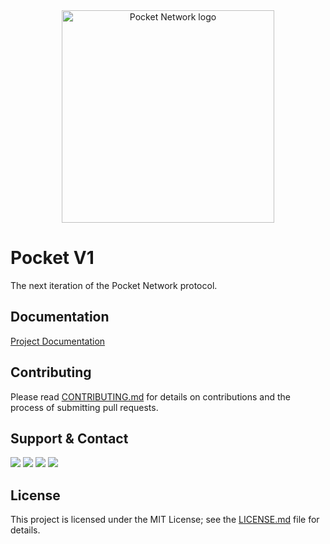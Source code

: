<div align="center">
  <a href="https://www.pokt.network">
    <img src="https://assets.website-files.com/609e7a6f2ec5c05d866ed6d3/609e7a6f2ec5c0a2836ed6e1_Logo%20(2).svg" alt="Pocket Network logo" width="340"/>
  </a>
</div>

# Pocket V1

The next iteration of the Pocket Network protocol.

## Documentation

[Project Documentation](docs)

## Contributing

Please read [CONTRIBUTING.md](https://github.com/pokt-network/repo-template/blob/master/CONTRIBUTING.md) for details on contributions and the process of submitting pull requests.

## Support & Contact

<div>
  <a  href="https://twitter.com/poktnetwork" ><img src="https://img.shields.io/twitter/url/http/shields.io.svg?style=social"></a>
  <a href="https://t.me/POKTnetwork"><img src="https://img.shields.io/badge/Telegram-blue.svg"></a>
  <a href="https://www.facebook.com/POKTnetwork" ><img src="https://img.shields.io/badge/Facebook-red.svg"></a>
  <a href="https://research.pokt.network"><img src="https://img.shields.io/discourse/https/research.pokt.network/posts.svg"></a>
</div>


## License

This project is licensed under the MIT License; see the [LICENSE.md](LICENSE.md) file for details.